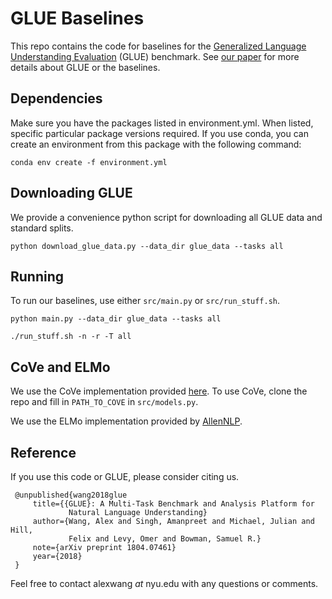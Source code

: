 # GLUE Baselines
This repo contains the code for baselines for the [Generalized Language Understanding Evaluation](https://gluebenchmark.com/) (GLUE) benchmark.
See [our paper](https://www.nyu.edu/projects/bowman/glue.pdf) for more details about GLUE or the baselines.

## Dependencies

Make sure you have the packages listed in environment.yml.
When listed, specific particular package versions required.
If you use conda, you can create an environment from this package with the following command:

```
conda env create -f environment.yml
```

## Downloading GLUE

We provide a convenience python script for downloading all GLUE data and standard splits.

```
python download_glue_data.py --data_dir glue_data --tasks all
```

## Running

To run our baselines, use either ``src/main.py`` or ``src/run_stuff.sh``.

```
python main.py --data_dir glue_data --tasks all
```

```
./run_stuff.sh -n -r -T all
```

## CoVe and ELMo

We use the CoVe implementation provided [here](https://github.com/salesforce/cove).
To use CoVe, clone the repo and fill in ``PATH_TO_COVE`` in ``src/models.py``.

We use the ELMo implementation provided by [AllenNLP](https://github.com/allenai/allennlp/blob/master/tutorials/how_to/elmo.md).

## Reference

If you use this code or GLUE, please consider citing us.

```
 @unpublished{wang2018glue
     title={{GLUE}: A Multi-Task Benchmark and Analysis Platform for
             Natural Language Understanding}
     author={Wang, Alex and Singh, Amanpreet and Michael, Julian and Hill,
             Felix and Levy, Omer and Bowman, Samuel R.}
     note={arXiv preprint 1804.07461}
     year={2018}
 }
```


Feel free to contact alexwang _at_ nyu.edu with any questions or comments.
